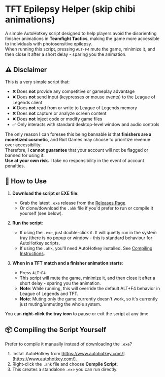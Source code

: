# TFT Epilepsy Helper (skip chibi animations)

A simple AutoHotkey script designed to help players avoid the disorienting finisher animations in **Teamfight Tactics**, making the game more accessible to individuals with photosensitive epilepsy.  
When running this script, pressing `ALT-F4` mute the game, minimize it, and then close it after a short delay - sparing you the animation.  

## ⚠️ Disclaimer

This is a very simple script that:

- ❌ Does **not** provide any competitive or gameplay advantage  
- ❌ Does **not** send input (keypresses or mouse events) to the League of Legends client  
- ❌ Does **not** read from or write to League of Legends memory  
- ❌ Does **not** capture or analyze screen content  
- ❌ Does **not** inject code or modify game files  
- ✅ Only interacts with standard desktop-level window and audio controls  

The only reason I can foresee this being bannable is that **finishers are a monetized cosmetic**, and Riot Games may choose to prioritize revenue over accessibility.  
Therefore, I **cannot guarantee** that your account will not be flagged or banned for using it.  
**Use at your own risk.** I take no responsibility in the event of account penalties.

## 🚀 How to Use

1. **Download the script or EXE file**:
   - Grab the latest `.exe` release from the [Releases Page](https://github.com/pclaycs/tft-epilepsy-helper/releases).
   - Or clone/download the `.ahk` file if you'd prefer to run or compile it yourself (see below).

2. **Run the script**:
   - If using the `.exe`, just double-click it. It will quietly run in the system tray (there is no popup or window - this is standard behaviour for AutoHotkey scripts.
   - If using the `.ahk`, you'll need AutoHotkey installed. See [Compiling Instructions](#-compiling-the-script-yourself).

3. **When in a TFT match and a finisher animation starts**:
   - Press `ALT+F4`.
   - This script will mute the game, minimize it, and then close it after a short delay - sparing you the animation.
   - **Note**: While running, this will override the default ALT+F4 behavior in League of Legends and TFT.
   - **Note**: Muting only the game currently doesn't work, so it's currently just muting/unmuting the whole system.
  
You can **right-click the tray icon** to pause or exit the script at any time.

## 📦 Compiling the Script Yourself

Prefer to compile it manually instead of downloading the `.exe`?

1. Install AutoHotkey from [https://www.autohotkey.com/](https://www.autohotkey.com/).
2. Right-click the `.ahk` file and choose **Compile Script**.
3. This creates a standalone `.exe` you can run directly.
